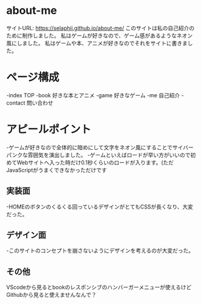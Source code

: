 # about-me
サイトURL: https://selaphii.github.io/about-me/
このサイトは私の自己紹介のために制作しました。
私はゲームが好きなので、ゲーム感があるようなネオン風にしました。
私はゲームや本、アニメが好きなのでそれをサイトに書きました。

# ページ構成

-index TOP
-book 好きな本とアニメ
-game 好きなゲーム
-me 自己紹介
-contact 問い合わせ

# アピールポイント
-ゲームが好きなので全体的に暗めにして文字をネオン風にすることでサイバーパンクな雰囲気を演出しました。
-ゲームといえばロードが早い方がいいので初めてWebサイトへ入った時だけ0.1秒くらいのロードが入ります。(ただJavaScriptがうまくできなかっただけです
## 実装面
-HOMEのボタンのくるくる回っているデザインがとてもCSSが長くなり、大変だった。
## デザイン面
-このサイトのコンセプトを崩さないようにデザインを考えるのが大変だった。
## その他
VScodeから見るとbookのレスポンシブのハンバーガーメニューが使えるけどGithubから見ると使えませんなんで？
